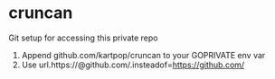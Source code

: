 # cruncan

Git setup for accessing this private repo
1. Append github.com/kartpop/cruncan to your GOPRIVATE env var
2. Use url.https://<YOUR-PAT>@github.com/.insteadof=https://github.com/
